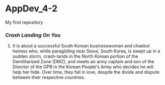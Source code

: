 # AppDev_4-2
My first repository
###  *Crash Landing On You*
1. It is about a successful South Korean businesswoman and chaebol heiress who, while paragliding near Seoul, South Korea, is swept up in a sudden storm, crash-lands in the North Korean portion of the Demilitarized Zone (DMZ), and meets an army captain and son of the Director of the GPB in the Korean People's Army who decides he will help her hide. Over time, they fall in love, despite the divide and dispute between their respective countries.
